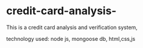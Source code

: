 # credit-card-analysis-


This is a credit card analysis and verification system,

technology used: node js, mongoose db, html,css,js




